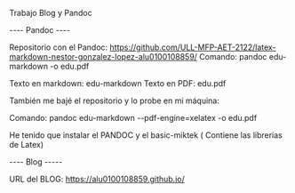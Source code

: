 Trabajo Blog y Pandoc

---- Pandoc ----

Repositorio con el Pandoc: https://github.com/ULL-MFP-AET-2122/latex-markdown-nestor-gonzalez-lopez-alu0100108859/
Comando: pandoc edu-markdown -o edu.pdf

Texto en markdown: edu-markdown
Texto en PDF: edu.pdf

También me bajé el repositorio y lo probe en mi máquina:

Comando: pandoc edu-markdown --pdf-engine=xelatex -o edu.pdf

He tenido que instalar el PANDOC y el basic-miktek ( Contiene las librerias de Latex)

---- Blog -----

URL del BLOG: https://alu0100108859.github.io/

